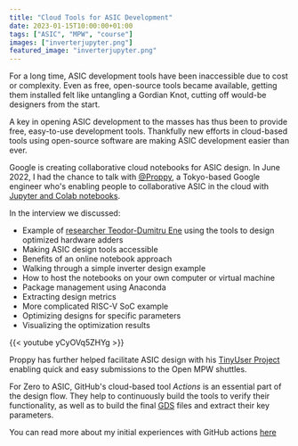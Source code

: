 ```yaml
---
title: "Cloud Tools for ASIC Development"
date: 2023-01-15T10:00:00+01:00
tags: ["ASIC", "MPW", "course"]
images: ["inverterjupyter.png"]
featured_image: "inverterjupyter.png"
---
```


For a long time, ASIC development tools have been inaccessible due to cost or complexity. Even as free, open-source tools became available, getting them installed felt like untangling a Gordian Knot, cutting off would-be designers from the start.

A key in opening ASIC development to the masses has thus been to provide free, easy-to-use development tools. Thankfully new efforts in cloud-based tools using open-source software are making ASIC development easier than ever. 

Google is creating collaborative cloud notebooks for ASIC design. In June 2022, I had the chance to talk with [@Proppy](https://twitter.com/proppy), a Tokyo-based Google engineer who's enabling people to collaborative ASIC in the cloud with [Jupyter and Colab notebooks](https://github.com/chipsalliance/silicon-notebooks).

In the interview we discussed:

* Example of [researcher Teodor-Dumitru Ene](/post/interview-with-teo/) using the tools to design optimized hardware adders
* Making ASIC design tools accessible 
* Benefits of an online notebook approach
* Walking through a simple inverter design example
* How to host the notebooks on your own computer or virtual machine
* Package management using Anaconda
* Extracting design metrics 
* More complicated RISC-V SoC example
* Optimizing designs for specific parameters
* Visualizing the optimization results 

{{< youtube yCyOVq5ZHYg >}}

Proppy has further helped facilitate ASIC design with his [TinyUser Project](/post/tinyuserproject) enabling quick and easy submissions to the Open MPW shuttles.

For Zero to ASIC, GitHub's cloud-based tool *Actions* is an essential part of the design flow. They help to continuously build the tools to verify their functionality, as well as to build the final [GDS](/terminology/gds) files and extract their key parameters. 

You can read more about my initial experiences with GitHub actions [here](/post/github_actions)

